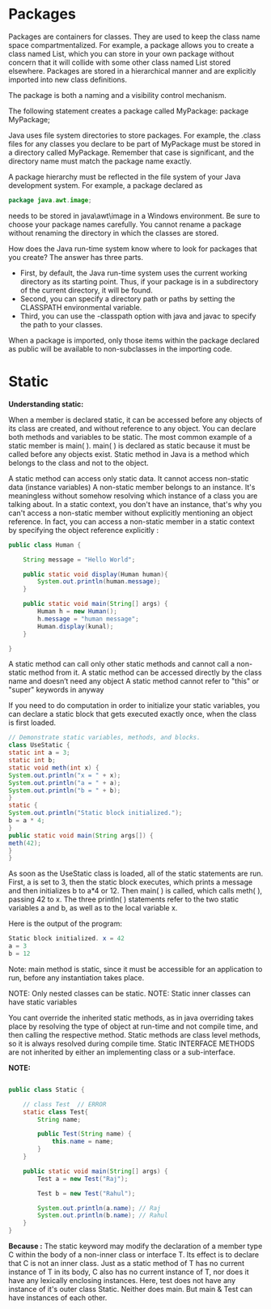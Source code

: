 # Packages
Packages are containers for classes. They are used to keep the class name space compartmentalized.
For example, a package allows you to create a class named List, which you can store in your own package without
concern that it will collide with some other class named List stored elsewhere. Packages are stored in a hierarchical
manner and are explicitly imported into new class definitions.

The package is both a naming and a visibility control mechanism.

The following statement creates a package called MyPackage: package MyPackage;

Java uses file system directories to store packages. For example, the .class files for any classes you declare to be
part of MyPackage must be stored in a directory called MyPackage. Remember that case is significant, and the directory
name must match the package name exactly.

A package hierarchy must be reflected in the file system of your Java development system.
For example, a package declared as

```java 
package java.awt.image;
```

needs to be stored in java\awt\image in a Windows environment. Be sure to choose your package names carefully.
You cannot rename a package without renaming the directory in which the classes are stored.

How does the Java run-time system know where to look for packages that you create? The answer has three parts.
- First, by default, the Java run-time system uses the current working directory as its starting point.
  Thus, if your package is in a subdirectory of the current directory, it will be found.
- Second, you can specify a directory path or paths by setting the CLASSPATH environmental variable.
- Third, you can use the -classpath option with java and javac to specify the path to your classes.

When a package is imported, only those items within the package declared as public will be available to non-subclasses
in the importing code.

# Static

**Understanding static:**

When a member is declared static, it can be accessed before any objects of its class are created,
and without reference to any object. You can declare both methods and variables to be static.
The most common example of a static member is main( ).
main( ) is declared as static because it must be called before any objects exist.
Static method in Java is a method which belongs to the class and not to the object.

A static method can access only static data. It cannot access non-static data (instance variables)
A non-static member belongs to an instance. It's meaningless without somehow resolving which instance of a class you
are talking about. In a static context, you don't have an instance, that's why you can't access a non-static member
without explicitly mentioning an object reference.
In fact, you can access a non-static member in a static context by specifying the object reference explicitly :
```java
public class Human {

    String message = "Hello World";

    public static void display(Human human){
        System.out.println(human.message);
    }

    public static void main(String[] args) {
        Human h = new Human();
        h.message = "human message";
        Human.display(kunal);
    }

}
```

A static method can call only other static methods and cannot call a non-static method from it.
A static method can be accessed directly by the class name and doesn’t need any object
A static method cannot refer to "this" or "super" keywords in anyway

If you need to do computation in order to initialize your static variables,
you can declare a static block that gets executed exactly once, when the class is first loaded.

```java
// Demonstrate static variables, methods, and blocks.
class UseStatic {
static int a = 3;
static int b;
static void meth(int x) {
System.out.println("x = " + x);
System.out.println("a = " + a);
System.out.println("b = " + b);
}
static {
System.out.println("Static block initialized.");
b = a * 4;
}
public static void main(String args[]) {
meth(42);
}
}
```

As soon as the UseStatic class is loaded, all of the static statements are run. First, a is set to 3,
then the static block executes, which prints a message and then initializes b to a*4 or 12. Then main( ) is called,
which calls meth( ), passing 42 to x. The three println( ) statements refer to the two static variables a and b,
as well as to the local variable x.

Here is the output of the program:
```java
Static block initialized. x = 42
a = 3
b = 12
```
Note: main method is static, since it must be accessible for an application to run, before any instantiation takes place.

NOTE: Only nested classes can be static.
NOTE: Static inner classes can have static variables

You cant override the inherited static methods, as in java overriding takes place by resolving the type of object at
run-time and not compile time, and then calling the respective method.
Static methods are class level methods, so it is always resolved during compile time.
Static INTERFACE METHODS are not inherited by either an implementing class or a sub-interface.

**NOTE:**
```java

public class Static {

    // class Test  // ERROR
    static class Test{
        String name;

        public Test(String name) {
            this.name = name;
        }
    }

    public static void main(String[] args) {
        Test a = new Test("Raj");

        Test b = new Test("Rahul");

        System.out.println(a.name); // Raj
        System.out.println(b.name); // Rahul
    }
}
```

**Because :**
The static keyword may modify the declaration of a member type C within the body of a non-inner class or interface T.
Its effect is to declare that C is not an inner class. Just as a static method of T has no current instance of T in its
body, C also has no current instance of T, nor does it have any lexically enclosing instances.
Here, test does not have any instance of it's outer class Static. Neither does main.
But main & Test can have instances of each other.